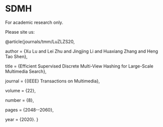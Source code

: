 # SDMH

For academic research only.

Please site us:

@article{journals/tmm/LuZLZS20,

  author    = {Xu Lu and
               Lei Zhu and
               Jingjing Li and
               Huaxiang Zhang and
               Heng Tao Shen},
               
  title     = {Efficient Supervised Discrete Multi-View Hashing for Large-Scale Multimedia Search},
  
  journal   = {{IEEE} Transactions on Multimedia},
  
  volume    = {22},
  
  number    = {8},
  
  pages     = {2048--2060},
  
  year      = {2020}.
}
